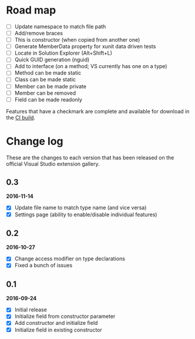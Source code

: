 # Road map

- [ ] Update namespace to match file path
- [ ] Add/remove braces
- [ ] This is constructor (when copied from another one)
- [ ] Generate MemberData property for xunit data driven tests
- [ ] Locate in Solution Explorer (Alt+Shift+L)
- [ ] Quick GUID generation (nguid)
- [ ] Add to interface (on a method; VS currently has one on a type)
- [ ] Method can be made static
- [ ] Class can be made static
- [ ] Member can be made private
- [ ] Member can be removed
- [ ] Field can be made readonly

Features that have a checkmark are complete and available for
download in the
[CI build](http://vsixgallery.com/extension/f2ba275d-a5ca-4bf9-b8ef-2e580cb13cd3/).

# Change log

These are the changes to each version that has been released
on the official Visual Studio extension gallery.

## 0.3

**2016-11-14**

- [x] Update file name to match type name (and vice versa)
- [x] Settings page (ability to enable/disable individual features)

## 0.2

**2016-10-27**

- [x] Change access modifier on type declarations
- [x] Fixed a bunch of issues

## 0.1

**2016-09-24**

- [x] Initial release
- [x] Initialize field from constructor parameter
- [x] Add constructor and initialize field
- [x] Initialize field in existing constructor